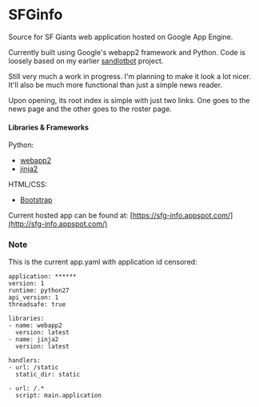 # SFGinfo
Source for SF Giants web application hosted on Google App Engine.

Currently built using Google's webapp2 framework and Python. Code is loosely based on my earlier [sandlotbot](https://github.com/joshwertheim/sandlotbot) project.

Still very much a work in progress. I'm planning to make it look a lot nicer. It'll also be much more functional than just a simple news reader.

Upon opening, its root index is simple with just two links. One goes to the news page and the other goes to the roster page.

#### Libraries & Frameworks

Python:
* [webapp2](https://webapp-improved.appspot.com/)
* [jinja2](http://jinja.pocoo.org/docs/dev/)

HTML/CSS:
* [Bootstrap](http://getbootstrap.com/) 

Current hosted app can be found at:
[https://sfg-info.appspot.com/](http://sfg-info.appspot.com/)

### Note

This is the current app.yaml with application id censored:

```
application: ******
version: 1
runtime: python27
api_version: 1
threadsafe: true

libraries:
- name: webapp2
  version: latest
- name: jinja2
  version: latest

handlers:
- url: /static
  static_dir: static

- url: /.*
  script: main.application
```
